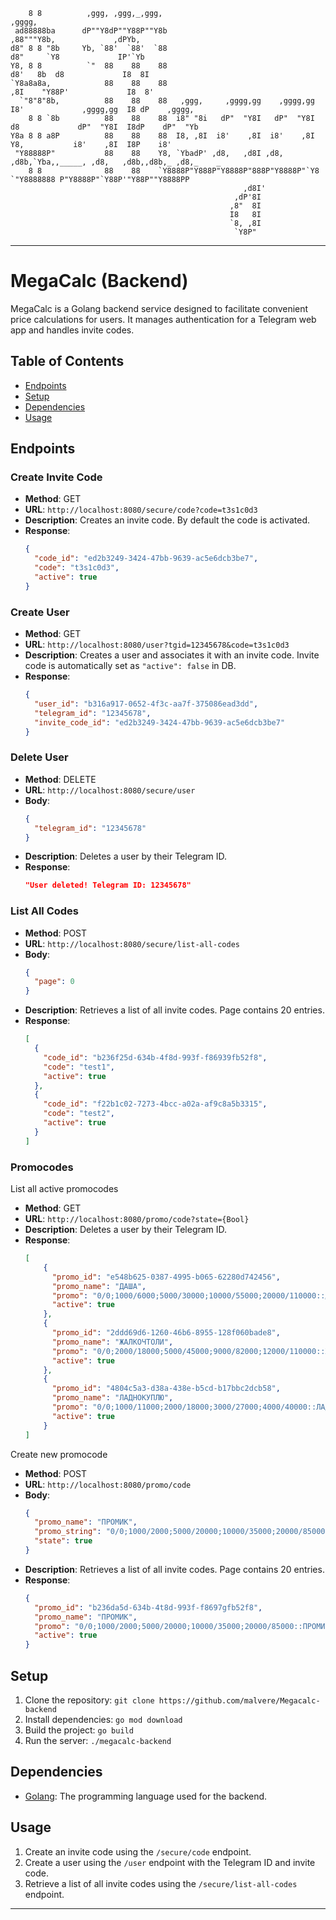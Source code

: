
```
    8 8          ,ggg, ,ggg,_,ggg,                                        ,gggg,                               
 ad88888ba      dP""Y8dP""Y88P""Y8b                                     ,88"""Y8b,             ,dPYb,          
d8" 8 8 "8b     Yb, `88'  `88'  `88                                    d8"     `Y8             IP'`Yb          
Y8, 8 8          `"  88    88    88                                   d8'   8b  d8             I8  8I          
`Y8a8a8a,            88    88    88                                  ,8I    "Y88P'             I8  8'          
  `"8"8"8b,          88    88    88   ,ggg,     ,gggg,gg    ,gggg,gg I8'             ,gggg,gg  I8 dP    ,gggg, 
    8 8 `8b          88    88    88  i8" "8i   dP"  "Y8I   dP"  "Y8I d8             dP"  "Y8I  I8dP    dP"  "Yb
Y8a 8 8 a8P          88    88    88  I8, ,8I  i8'    ,8I  i8'    ,8I Y8,           i8'    ,8I  I8P    i8'      
 "Y88888P"           88    88    Y8, `YbadP' ,d8,   ,d8I ,d8,   ,d8b,`Yba,,_____, ,d8,   ,d8b,,d8b,_ ,d8,_    _
    8 8              88    88    `Y8888P"Y888P"Y8888P"888P"Y8888P"`Y8  `"Y8888888 P"Y8888P"`Y88P'"Y88P""Y8888PP
                                                    ,d8I'                                                      
                                                  ,dP'8I                                                       
                                                 ,8"  8I                                                       
                                                 I8   8I                                                       
                                                 `8, ,8I                                                       
                                                  `Y8P"                                                       
```
---

# MegaCalc (Backend)

MegaCalc is a Golang backend service designed to facilitate convenient price calculations for users. It manages authentication for a Telegram web app and handles invite codes.

## Table of Contents

- [Endpoints](#endpoints)
- [Setup](#setup)
- [Dependencies](#dependencies)
- [Usage](#usage)

## Endpoints

### Create Invite Code
- **Method**: GET
- **URL**: `http://localhost:8080/secure/code?code=t3s1c0d3`
- **Description**: Creates an invite code. By default the code is activated.
- **Response**:
  ```json
  {
    "code_id": "ed2b3249-3424-47bb-9639-ac5e6dcb3be7",
    "code": "t3s1c0d3",
    "active": true
  }
  ```

### Create User
- **Method**: GET
- **URL**: `http://localhost:8080/user?tgid=12345678&code=t3s1c0d3`
- **Description**: Creates a user and associates it with an invite code. Invite code is automatically set as `"active": false` in DB.
- **Response**:
  ```json
  {
    "user_id": "b316a917-0652-4f3c-aa7f-375086ead3dd",
    "telegram_id": "12345678",
    "invite_code_id": "ed2b3249-3424-47bb-9639-ac5e6dcb3be7"
  }
  ```

### Delete User
- **Method**: DELETE
- **URL**: `http://localhost:8080/secure/user`
- **Body**:
  ```json
  {
    "telegram_id": "12345678"
  }
  ```
- **Description**: Deletes a user by their Telegram ID.
- **Response**:
  ```json
  "User deleted! Telegram ID: 12345678"
  ```

### List All Codes
- **Method**: POST
- **URL**: `http://localhost:8080/secure/list-all-codes`
- **Body**:
  ```json
  {
    "page": 0
  }
  ```
- **Description**: Retrieves a list of all invite codes. Page contains 20 entries.
- **Response**:
  ```json
  [
    {
      "code_id": "b236f25d-634b-4f8d-993f-f86939fb52f8",
      "code": "test1",
      "active": true
    },
    {
      "code_id": "f22b1c02-7273-4bcc-a02a-af9c8a5b3315",
      "code": "test2",
      "active": true
    }
  ]
  ```

### Promocodes

List all active promocodes
- **Method**: GET
- **URL**: `http://localhost:8080/promo/code?state={Bool}`
- **Description**: Deletes a user by their Telegram ID.
- **Response**:
  ```json
  [
      {
        "promo_id": "e548b625-0387-4995-b065-62280d742456",
        "promo_name": "ДАША",
        "promo": "0/0;1000/6000;5000/30000;10000/55000;20000/110000::ДАША",
        "active": true
      },
      {
        "promo_id": "2ddd69d6-1260-46b6-8955-128f060bade8",
        "promo_name": "ЖАЛКОЧТОЛИ",
        "promo": "0/0;2000/18000;5000/45000;9000/82000;12000/110000::ЖАЛКОЧТОЛИ",
        "active": true
      },
      {
        "promo_id": "4804c5a3-d38a-438e-b5cd-b17bbc2dcb58",
        "promo_name": "ЛАДНОКУПЛЮ",
        "promo": "0/0;1000/11000;2000/18000;3000/27000;4000/40000::ЛАДНОКУПЛЮ",
        "active": true
      }
  ]
  ```

Create new promocode
- **Method**: POST
- **URL**: `http://localhost:8080/promo/code`
- **Body**:
  ```json
  {
    "promo_name": "ПРОМИК",
    "promo_string": "0/0;1000/2000;5000/20000;10000/35000;20000/85000::ПРОМИК",
    "state": true
  }
  ```
- **Description**: Retrieves a list of all invite codes. Page contains 20 entries.
- **Response**:
  ```json
  {
    "promo_id": "b236da5d-634b-4t8d-993f-f8697gfb52f8",
    "promo_name": "ПРОМИК",
    "promo": "0/0;1000/2000;5000/20000;10000/35000;20000/85000::ПРОМИК",
    "active": true
  }
  ```

## Setup
1. Clone the repository: `git clone https://github.com/malvere/Megacalc-backend`
2. Install dependencies: `go mod download`
3. Build the project: `go build`
4. Run the server: `./megacalc-backend`

## Dependencies
- [Golang](https://golang.org/): The programming language used for the backend.


## Usage
1. Create an invite code using the `/secure/code` endpoint.
2. Create a user using the `/user` endpoint with the Telegram ID and invite code.
3. Retrieve a list of all invite codes using the `/secure/list-all-codes` endpoint.

---
